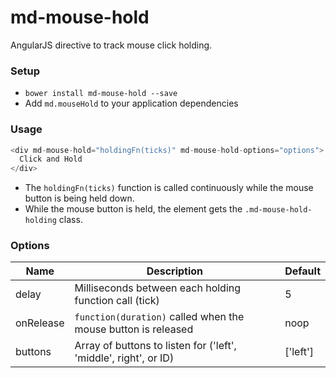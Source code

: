 # md-mouse-hold

AngularJS directive to track mouse click holding.


### Setup
* `bower install md-mouse-hold --save`
* Add `md.mouseHold` to your application dependencies

### Usage

```javascript
<div md-mouse-hold="holdingFn(ticks)" md-mouse-hold-options="options">
  Click and Hold
</div>
```

* The `holdingFn(ticks)` function is called continuously while the mouse button is being held down.
* While the mouse button is held, the element gets the `.md-mouse-hold-holding` class.

### Options

Name  | Description | Default
------------- | ------------- | -------------
delay | Milliseconds between each holding function call (tick) | 5
onRelease | `function(duration)` called when the mouse button is released | noop
buttons | Array of buttons to listen for ('left', 'middle', right', or ID) | ['left']
